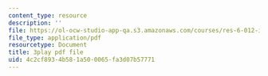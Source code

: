 ```yaml
---
content_type: resource
description: ''
file: https://ol-ocw-studio-app-qa.s3.amazonaws.com/courses/res-6-012-introduction-to-probability-spring-2018/4c2cf8934b581a500065fa3d07b57771_7wqaa4uqwao.pdf
file_type: application/pdf
resourcetype: Document
title: 3play pdf file
uid: 4c2cf893-4b58-1a50-0065-fa3d07b57771
---
```

